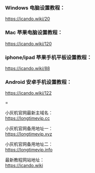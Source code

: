 
### Windows 电脑设置教程：  
https://icando.wiki/20

### Mac 苹果电脑设置教程：  
https://icando.wiki/120

### iphone/ipad 苹果手机平板设置教程：  
https://icando.wiki/88

### Android 安卓手机设置教程：  
https://icando.wiki/122


=

小灰机官网最新主域名：  
https://longtimevip.cc

小灰机官网备用地址一：  
https://longtimevip.xyz

小灰机官网备用地址二：  
https://longtimevip.info

最新教程网站地址：  
https://icando.wiki
